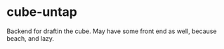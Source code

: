 # cube-untap
Backend for draftin the cube. May have some front end as well, because beach, and lazy.
